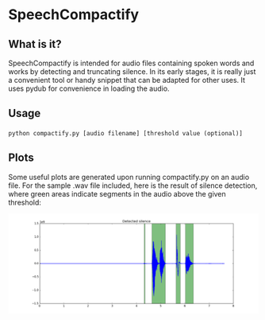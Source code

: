 # SpeechCompactify

## What is it?
SpeechCompactify is intended for audio files containing spoken words and works by detecting and truncating silence. In its early stages, it is really just a convenient tool or handy snippet that can be adapted for other uses. It uses pydub for convenience in loading the audio.

## Usage
`
python compactify.py [audio filename] [threshold value (optional)]
`

## Plots
Some useful plots are generated upon running compactify.py on an audio file. For the sample .wav file included, here is the result of silence detection, where green areas indicate segments in the audio above the given threshold:

![](b1_segments.png)
